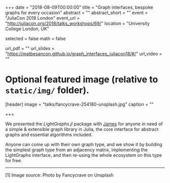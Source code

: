 +++
date = "2018-08-09T00:00:00"
title = "Graph interfaces, bespoke graphs for every occasion"
abstract = ""
abstract_short = ""
event = "JuliaCon 2018 London"
event_url = "http://juliacon.org/2018/talks_workshops/69/"
location = "University College London, UK"

selected = false
math = false

url_pdf = ""
url_slides = "https://matbesancon.github.io/graph_interfaces_juliacon18/#/"
url_video = ""

# Optional featured image (relative to `static/img/` folder).
[header]
image = "talks/fancycrave-254180-unsplash.jpg"
caption = ""

+++

We presented the *LightGraphs.jl* package with [James](https://twitter.com/fairbanksjp) for anyone in need of a
simple & extensible graph library in Julia, the core interface for abstract graphs and essential algorithms included.

Anyone can come up with their own graph type, and we show it by building the simplest graph type
from an adjacency matrix, implementing the LightGraphs interface, and then re-using the whole
ecosystem on this type for free.

---------------------
[1] Image source: Photo by Fancycrave on Unsplash
